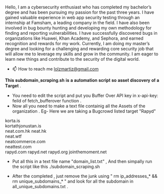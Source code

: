 Hello, I am a cybersecurity enthusiast who has completed my bachelor’s degree and has been pursuing my passion for the past three years. I have gained valuable experience in web app security testing through an internship at Famsham, a leading company in the field. I have also been involved in bug bounty hunting and developing my own methodology for finding and reporting vulnerabilities. I have successfully discovered bugs in organizations like Huawei, Khan Academy, and Sephora, and earned recognition and rewards for my work. Currently, I am doing my master’s degree and looking for a challenging and rewarding core security job that will allow me to leverage my skills and grow in the community. I am eager to learn new things and contribute to the security of the digital world.
- 📫 How to reach me lolzmartiz@gmail.com

<!---
LolzMartiz/LolzMartiz is a ✨ special ✨ repository because its `README.md` (this file) appears on your GitHub profile.
You can click the Preview link to take a look at your changes.
--->
𝐓𝐡𝐢𝐬 𝐬𝐮𝐛𝐝𝐨𝐦𝐚𝐢𝐧_𝐬𝐜𝐫𝐚𝐩𝐢𝐧𝐠.𝐬𝐡 𝐢𝐬 𝐚 𝐚𝐮𝐭𝐨𝐦𝐚𝐭𝐢𝐨𝐧 𝐬𝐜𝐫𝐢𝐩𝐭 𝐬𝐨 𝐚𝐬𝐬𝐞𝐭 𝐝𝐢𝐬𝐜𝐨𝐯𝐞𝐫𝐲 𝐨𝐟 𝐚 𝐓𝐚𝐫𝐠𝐞𝐭 .
- You need to edit the script and put you Buffer Over API key in x-api-key: feild of fetch_bufferover function .
- Now all you need to make a text file containig all the Assets of the organization . Eg- Here we are taking a Bugcrowd listed target "Rapyd"

korta.is  
kortathjonustan.is    
neat.com.hk
neat.hk   
neat.wtf  
neatcommerce.com  
neattest.com  
rapyd.com 
rapyd.net 
rapyd.org 
jointhemoment.net   

- Put all this in a text file name "domain_list.txt" , And then simpally run the script like this ./subdomain_scraping.sh

- After the completed , just remove the junk using  " rm ip_addresses_* && rm unique_subdomains_* " and look for all the subdomain in all_unique_subdomains.txt . 
